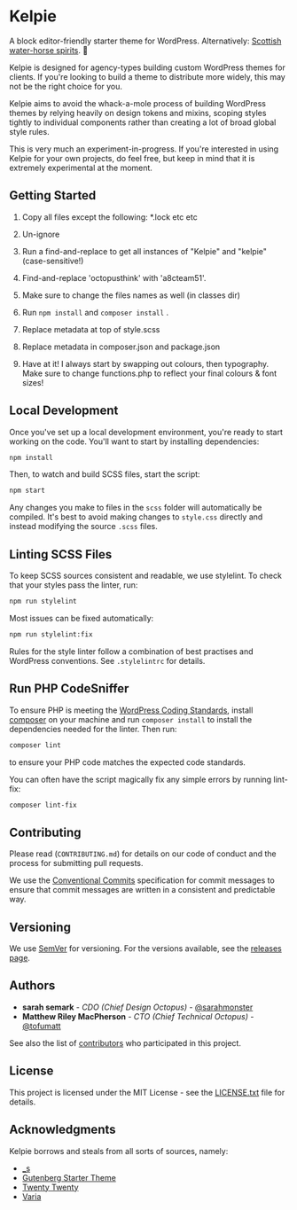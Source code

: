 # Kelpie

A block editor-friendly starter theme for WordPress. Alternatively: [Scottish water-horse spirits](https://en.wikipedia.org/wiki/Kelpie). 🦄

Kelpie is designed for agency-types building custom WordPress themes for clients. If you're looking to build a theme to distribute more widely, this may not be the right choice for you.

Kelpie aims to avoid the whack-a-mole process of building WordPress themes by relying heavily on design tokens and mixins, scoping styles tightly to individual components rather than creating a lot of broad global style rules.

This is very much an experiment-in-progress. If you're interested in using Kelpie for your own projects, do feel free, but keep in mind that it is extremely experimental at the moment.

## Getting Started

1. Copy all files except the following: *.lock  etc etc
2. Un-ignore
3. Run a find-and-replace to get all instances of "Kelpie" and "kelpie" (case-sensitive!)
4. Find-and-replace 'octopusthink' with 'a8cteam51'.
5. Make sure to change the files names as well (in classes dir)
6. Run `npm install` and `composer install` .
7. Replace metadata at top of style.scss
8. Replace metadata in composer.json and package.json


9.  Have at it! I always start by swapping out colours, then typography. Make sure to change functions.php to reflect your final colours & font sizes!


## Local Development

Once you've set up a local development environment, you're ready to start working on the code. You'll want to start by installing dependencies:

```bash
npm install
```

Then, to watch and build SCSS files, start the script:

```bash
npm start
```

Any changes you make to files in the `scss` folder will automatically be compiled. It's best to avoid making changes to `style.css` directly and instead modifying the source `.scss` files.

## Linting SCSS Files

To keep SCSS sources consistent and readable, we use stylelint. To check that your styles pass the linter, run:

```bash
npm run stylelint
```

Most issues can be fixed automatically:

```bash
npm run stylelint:fix
```

Rules for the style linter follow a combination of best practises and WordPress conventions. See `.stylelintrc` for details.

## Run PHP CodeSniffer

To ensure PHP is meeting the [WordPress Coding Standards](https://make.wordpress.org/core/handbook/best-practices/coding-standards/), install [composer](https://getcomposer.org/) on your machine and run `composer install` to install the dependencies needed for the linter. Then run:

```bash
composer lint
```

to ensure your PHP code matches the expected code standards.

You can often have the script magically fix any simple errors by running lint-fix:

```bash
composer lint-fix
```

## Contributing

Please read (`CONTRIBUTING.md`) for details on our code of conduct and the process for submitting pull requests.

We use the [Conventional Commits](https://www.conventionalcommits.org/) specification for commit messages to ensure that commit messages are written in a consistent and predictable way.

## Versioning

We use [SemVer](http://semver.org/) for versioning. For the versions available, see the [releases page](https://github.com/octopusthink/kelpie/releases).

## Authors

- **sarah semark** - _CDO (Chief Design Octopus)_ - [@sarahmonster](https://github.com/sarahmonster)
- **Matthew Riley MacPherson** - _CTO (Chief Technical Octopus)_ - [@tofumatt](https://github.com/tofumatt)

See also the list of [contributors](https://github.com/octopusthink/kelpie/contributors) who participated in this project.

## License

This project is licensed under the MIT License - see the [LICENSE.txt](https://github.com/octopusthink/kelpie/blob/master/LICENSE.txt) file for details.

## Acknowledgments

Kelpie borrows and steals from all sorts of sources, namely:

- [\_s](https://github.com/Automattic/_s)
- [Gutenberg Starter Theme](https://github.com/WordPress/gutenberg-starter-theme)
- [Twenty Twenty](https://wordpress.org/themes/twentytwenty/)
- [Varia](https://github.com/Automattic/themes/blob/master/varia)
